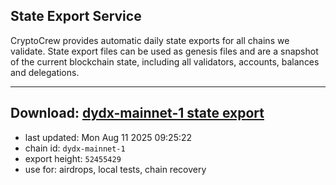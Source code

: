 ## State Export Service
CryptoCrew provides automatic daily state exports for all chains we validate. State export files can be used as genesis files and are a snapshot of the current blockchain state, including all validators, accounts, balances and delegations.

---
**Download: [dydx-mainnet-1 state export](https://dl-tyo.ccvalidators.com/SERVICE/dydx/dydx-mainnet-1_export_52455429.json)**
---

- last updated: Mon Aug 11 2025 09:25:22
- chain id: `dydx-mainnet-1`
- export height: `52455429`
- use for: airdrops, local tests, chain recovery
